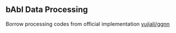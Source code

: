 ## bAbI Data Processing

Borrow processing codes from official implementation [yujiali/ggnn](https://github.com/yujiali/ggnn/tree/master/babi/data)

